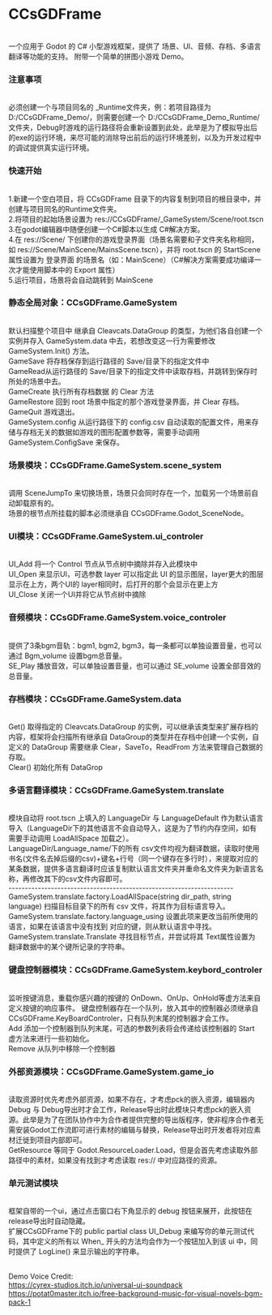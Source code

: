 # CCsGDFrame
<br> 一个应用于 Godot 的 C# 小型游戏框架，提供了 场景、UI、音频、存档、多语言翻译等功能的支持。
附带一个简单的拼图小游戏 Demo。
### 注意事项
<br>必须创建一个与项目同名的 _Runtime文件夹，例：若项目路径为 D:/CCsGDFrame_Demo/，则需要创建一个 D:/CCsGDFrame_Demo_Runtime/ 文件夹，Debug时游戏的运行路径将会重新设置到此处，此举是为了模拟导出后的exe的运行环境，来尽可能的消除导出前后的运行环境差别，以及为开发过程中的调试提供真实运行环境。
### 快速开始
<br>1.新建一个空白项目，将 CCsGDFrame 目录下的内容复制到项目的根目录中，并创建与项目同名的Runtime文件夹。
<br>2.将项目的起始场景设置为 res://CCsGDFrame/_GameSystem/Scene/root.tscn
<br>3.在godot编辑器中随便创建一个C#脚本以生成 C#解决方案。
<br>4.在 res://Scene/ 下创建你的游戏登录界面（场景名需要和子文件夹名称相同，如 res://Scene/MainScene/MainsScene.tscn），并将 root.tscn 的 StartScene 属性设置为 登录界面 的场景名（如：MainScene）（C#解决方案需要成功编译一次才能使用脚本中的 Export 属性）
<br>5.运行项目，场景将会自动跳转到 MainScene

### 静态全局对象：CCsGDFrame.GameSystem
<br> 默认扫描整个项目中 继承自 Cleavcats.DataGroup 的类型，为他们各自创建一个实例并存入 GameSystem.data 中去，若想改变这一行为需要修改 GameSystem.Init() 方法。
<br>GameSave 将存档保存到运行路径的 Save/目录下的指定文件中
<br>GameRead从运行路径的 Save/目录下的指定文件中读取存档，并跳转到保存时所处的场景中去。
<br>GameCreate 执行所有存档数据 的 Clear 方法
<br>GameRestore 回到 root 场景中指定的那个游戏登录界面，并 Clear 存档。
<br>GameQuit 游戏退出。
<br> GameSystem.config 从运行路径下的 config.csv 自动读取的配置文件，用来存储与存档无关的数据如游戏的图形配置参数等，需要手动调用 GameSystem.ConfigSave 来保存。

### 场景模块：CCsGDFrame.GameSystem.scene_system
<br>调用 SceneJumpTo 来切换场景，场景只会同时存在一个，加载另一个场景前自动卸载原有的。
<br>场景的根节点所挂载的脚本必须继承自 CCsGDFrame.Godot_SceneNode。

### UI模块：CCsGDFrame.GameSystem.ui_controler
<br>UI_Add 将一个 Control 节点从节点树中摘除并存入此模块中
<br>UI_Open 来显示UI，可选参数 layer 可以指定此 UI 的显示图层，layer更大的图层显示在上方，两个UI的 layer相同时，后打开的那个会显示在更上方
<br> UI_Close 关闭一个UI并将它从节点树中摘除

### 音频模块：CCsGDFrame.GameSystem.voice_controler
<br>提供了3条bgm音轨：bgm1, bgm2, bgm3，每一条都可以单独设置音量，也可以通过 Bgm_volume 设置bgm总音量。
<br>SE_Play 播放音效，可以单独设置音量，也可以通过 SE_volume 设置全部音效的 总音量。

### 存档模块：CCsGDFrame.GameSystem.data
<br>Get() 取得指定的 Cleavcats.DataGroup 的实例，可以继承该类型来扩展存档的内容，框架将会扫描所有继承自 DataGroup的类型并在存档中创建一个实例，自定义的 DataGroup 需要继承 Clear，SaveTo，ReadFrom 方法来管理自己数据的存取。
<br>Clear() 初始化所有 DataGrop

### 多语言翻译模块：CCsGDFrame.GameSystem.translate
<br>模块自动将 root.tscn 上填入的 LanguageDir 与 LanguageDefault 作为默认语言导入（LanguageDir下的其他语言不会自动导入，这是为了节约内存空间，如有需要手动调用 LoadAllSpace 加载之）。
<br>LanguageDir/Language_name/下的所有 csv文件均视为翻译数据，读取时使用 书名(文件名去掉后缀的csv)+键名+行号（同一个键存在多行时），来提取对应的某条数据，提供多语言翻译时应该复制默认语言文件夹并重命名文件夹为新语言名称，再修改其下的csv文件内容即可。
<br>---------------------------------------------------------------------
<br>GameSystem.translate.factory.LoadAllSpace(string dir_path, string language) 扫描目标目录下的所有 csv 文件，将其作为目标语言导入。
<br>GameSystem.translate.factory.language_using 设置此项来更改当前所使用的语言，如果在该语言中没有找到 对应的键，则从默认语言中寻找。
<br>GameSystem.translate.Translate 寻找目标节点，并尝试将其 Text属性设置为 翻译数据中的某个键所记录的字符串。

### 键盘控制器模块：CCsGDFrame.GameSystem.keybord_controler
<br> 监听按键消息，重载你感兴趣的按键的 OnDown、OnUp、OnHold等虚方法来自定义按键的响应事件。 键盘控制器存在一个队列，放入其中的控制器必须继承自 CCsGDFrame.KeyBoardControler，只有队列末尾的控制器才会工作。
<br> Add 添加一个控制器到队列末尾，可选的参数列表将会传递给该控制器的 Start 虚方法来进行一些初始化。
<br> Remove 从队列中移除一个控制器

### 外部资源模块：CCsGDFrame.GameSystem.game_io
<br>读取资源时优先考虑外部资源，如果不存在，才考虑pck的嵌入资源，编辑器内Debug 与 Debug导出时才会工作，Release导出时此模块只考虑pck的嵌入资源。此举是为了在团队协作中为合作者提供完整的导出版程序，使非程序合作者无需安装Godot工作流即可进行素材的编辑与替换，Release导出时开发者将对应素材迁徙到项目内部即可。
<br>GetResource 等同于 Godot.ResourceLoader.Load，但是会首先考虑读取外部路径中的素材，如果没有找到才考虑读取 res:// 中对应路径的资源。

### 单元测试模块
<br>框架自带的一个ui，通过点击窗口右下角显示的 debug 按钮来展开，此按钮在 release导出时自动隐藏。
<br>扩展CCsGDFrame下的 public partial class UI_Debug 来编写你的单元测试代码，其中定义的所有以 When_ 开头的方法均会作为一个按钮加入到该 ui 中，同时提供了 LogLine() 来显示输出的字符串。

<br>Demo Voice Credit:
<br>https://cyrex-studios.itch.io/universal-ui-soundpack
<br>https://potat0master.itch.io/free-background-music-for-visual-novels-bgm-pack-1
